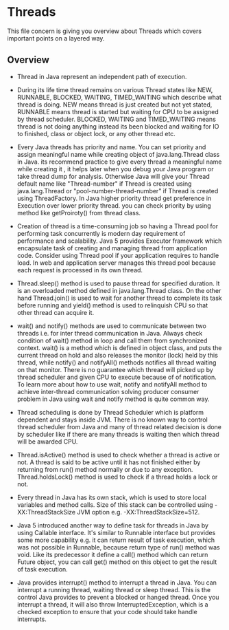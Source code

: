 
# Threads

This file concern is giving you overview about Threads which covers important points on a layered way. 

## Overview 

* Thread in Java represent an independent path of execution.

* During its life time thread remains on various Thread states like NEW, RUNNABLE, BLOCKED, WAITING, TIMED_WAITING which describe what thread is doing. NEW means thread is just created but not yet stated, RUNNABLE means thread is started but waiting for CPU to be assigned by thread scheduler. BLOCKED, WAITING and TIMED_WAITING means thread is not doing anything instead its been blocked and waiting for IO to finished, class or object lock, or any other thread etc.

* Every Java threads has priority and name. You can set priority and assign meaningful name while creating object of java.lang.Thread class in Java. its recommend practice to give every thread a meaningful name while creating it , it helps later when you debug your Java program or take thread dump for analysis. Otherwise Java will give your Thread default name like "Thread-number" if Thread is created using java.lang.Thread or "pool-number-thread-number" if Thread is created using ThreadFactory. In Java higher priority thread get preference in Execution over lower priority thread. you can check priority by using method like getProiroty() from thread class.

* Creation of thread is a time-consuming job so having a Thread pool for performing task concurrently is modern day requirement of performance and scalability. Java 5 provides Executor framework which encapsulate task of creating and managing thread from application code. Consider using Thread pool if your application requires to handle load. In web and application server manages this thread pool because each request is processed in its own thread.

* Thread.sleep() method is used to pause thread for specified duration. It is an overloaded method defined in java.lang.Thread class. On the other hand Thread.join() is used to wait for another thread to complete its task before running and yield() method is used to relinquish CPU so that other thread can acquire it.

* wait() and notify() methods are used to communicate between two threads i.e. for inter thread communication in Java. Always check condition of  wait() method in loop and call them from synchronized context. wait() is a method which is defined in object class, and puts the current thread on hold and also releases the monitor (lock) held by this thread,  while notify() and notifyAll() methods notifies all thread waiting on that monitor. There is no guarantee which thread will picked up by thread scheduler and given CPU to execute because of of notification. To learn more about how to use wait, notify and notifyAll method to achieve inter-thread communication solving producer consumer problem in Java using wait and notify method is quite common way.

* Thread scheduling is done by Thread Scheduler which is platform dependent and stays inside JVM. There is no known way to control thread scheduler from Java and many of thread related decision is done by scheduler like if there are many threads is waiting then which thread will be awarded CPU.

* Thread.isActive() method is used to check whether a thread is active or not. A thread is said to be active until it has not finished either by returning from run() method normally or due to any exception. Thread.holdsLock() method is used to check if a thread holds a lock or not.

* Every thread in Java has its own stack, which is used to store local variables and method calls. Size of this stack can be controlled using -XX:ThreadStackSize JVM option e.g. -XX:ThreadStackSize=512.

* Java 5 introduced another way to define task for threads in Java by using Callable interface. It's similar to Runnable interface but provides some more capability e.g. it can return result of task execution, which was not possible in Runnable, because return type of run() method was void. Like its predecessor it define a call() method which can return Future object, you can call get() method on this object to get the result of task execution.

* Java provides interrupt() method to interrupt a thread in Java. You can interrupt a running thread, waiting thread or sleep thread. This is the control Java provides to prevent a blocked or hanged thread. Once you interrupt a thread, it will also throw InterruptedException, which is a checked exception to ensure that your code should take handle interrupts.

